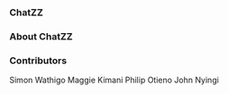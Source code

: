 ### ChatZZ
### About ChatZZ

### Contributors
Simon Wathigo
Maggie Kimani
Philip Otieno
John Nyingi
